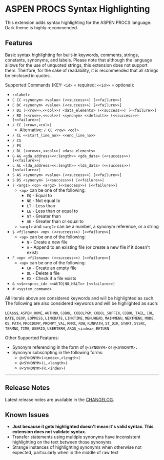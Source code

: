 # ASPEN PROCS Syntax Highlighting

This extension adds syntax highlighting for the ASPEN PROCS language. Dark theme is highly recommended.

## Features

Basic syntax highlighting for built-in keywords, comments, strings, constants, synonyms, and labels. Please note that although the language allows for the use of unquoted strings, this extension does not support them. Therfore, for the sake of readability, it is recommended that all strings be enclosed in quotes.

Supported Commands (KEY: `<id>` = required; `<<id>>` = optional):

-   `:<label>`
-   `C IC <synonym> <value> (<<success>>) [<<failure>>]`
-   `C DC <synonym> <value> (<<success>>) [<<failure>>]`
-   `/ DI (<<row>>,<<col>>) <data_elements> (<<success>>) [<<failure>>]`
-   `/ RD (<<row>>,<<col>>) <synonym> <<default>> (<<success>>) [<<failure>>]`
-   `/ CC (<row>,<col>)`
    -   Alternative: `/ CC <row> <col>`
-   `/ CL <<start_line_no>> <<end_line_no>>`
-   `/ CS`
-   `/ PS`
-   `/ DL (<<row>>,<<col>>) <data_elements>`
-   `G AG <gda_address><<:length>> <gda_data> (<<success>>) [<<failure>>]`
-   `L AL <lda_address><<:length>> <lda_data> (<<success>>) [<<failure>>]`
-   `S AS <synonym> <value> (<<success>>) [<<failure>>]`
-   `S DS <synonym> (<<success>>) [<<failure>>]`
-   `? <arg1> <op> <arg2> (<<success>>) [<<failure>>]`
    -   `<op>` can be one of the following:
        -   `EQ` - Equal to
        -   `NE` - Not equal to
        -   `LT` - Less than
        -   `LE` - Less than or equal to
        -   `GT` - Greater than
        -   `GE` - Greater than or equal to
    -   `<arg1>` and `<arg2>` can be a number, a synonym reference, or a string
-   `$ <filename> <op> (<<success>>) [<<failure>>]`
    -   `<op>` can be one of the following:
        -   `N` - Create a new file
        -   `A` - Append to an existing file (or create a new file if it doesn't exist)
-   `F <op> <filename> (<<success>>) [<<failure>>]`
    -   `<op>` can be one of the following:
        -   `CR` - Create an empty file
        -   `DL` - Delete a file
        -   `EX` - Check if a file exists
-   `& <<$>><proc_id> <<AUTO|NO_HALT>> [<<failure>>]`
-   `# <system_command>`

All literals above are considered keywords and will be highlighted as such. The following are also considered keywords and will be highlighted as such:

`LDA$$$`, `ASPEN_HOME`, `AUTHNO`, `COBOL`, `COBOLPGM`, `COBOL_SUFFIX`, `COBOL_TAIL`, `COL`, `DATE`, `DEOP`, `EOPMESS`, `LINKDATE`, `LINKTIME`, `MENUHEAD`, `MAINMENU`, `NEXTMENU`, `MODE`, `OS`, `PATH`, `PROCDUMP`, `PROMPT_VAL`, `RMRC`, `ROW`, `RUNPATH`, `ST_DIR`, `START`, `SYSRC`, `TERMNO`, `TIME`, `USERID`, `USERTERM`, `ARGS_<index>`, `RETURN`

Other Supported Features:

-   Synonym referencing in the form of `@<SYNONYM>` or `@<SYNONYM>.`
-   Synonym subscripting in the following forms:
    -   `@<SYNONYM>(<index>,<length>)`
    -   `@<SYNONYM>(L,<length>)`
    -   `@<SYNONYM>(R,<index>)`

---

## Release Notes

Latest release notes are available in the [CHANGELOG](CHANGELOG.md).

## Known Issues

-   **Just because it gets highlighted doesn't mean it's valid syntax. This extension does not validate syntax.**
-   Transfer statements using multiple synonyms have inconsistent highlighting on the text between those synonyms
-   Strange instances of highlighting synonyms when otherwise not expected, particularly when in the middle of raw text
